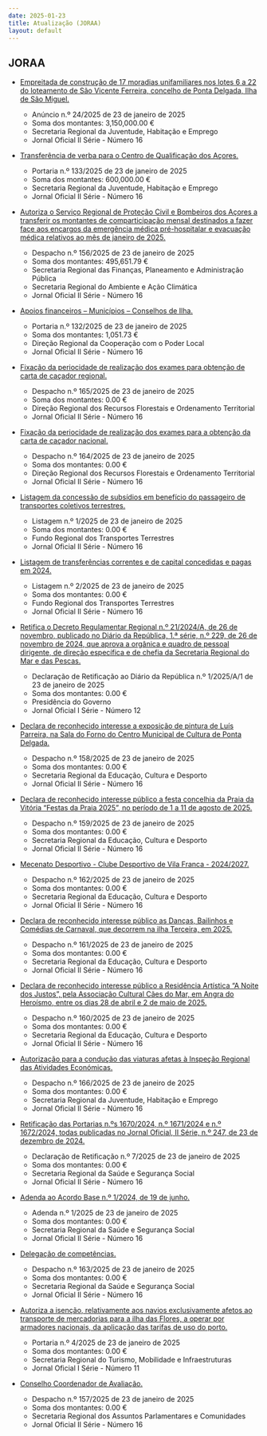 ```yaml
---
date: 2025-01-23
title: Atualização (JORAA)
layout: default
---
```

## JORAA

* [Empreitada de construção de 17 moradias unifamiliares nos lotes 6 a 22 do loteamento de São Vicente Ferreira, concelho de Ponta Delgada, Ilha de São Miguel.](https://jo.azores.gov.pt/#/ato/c5207e64-ec1c-41b9-b9c2-9788a675727e)
  * Anúncio n.º 24/2025 de 23 de janeiro de 2025
  * Soma dos montantes: 3,150,000.00 €
  * Secretaria Regional da Juventude, Habitação e Emprego
  * Jornal Oficial II Série - Número 16

* [Transferência de verba para o Centro de Qualificação dos Açores.](https://jo.azores.gov.pt/#/ato/2bb9c962-7938-4c98-a85d-af19c49d20da)
  * Portaria n.º 133/2025 de 23 de janeiro de 2025
  * Soma dos montantes: 600,000.00 €
  * Secretaria Regional da Juventude, Habitação e Emprego
  * Jornal Oficial II Série - Número 16

* [Autoriza o Serviço Regional de Proteção Civil e Bombeiros dos Açores a transferir os montantes de comparticipação mensal destinados a fazer face aos encargos da emergência médica pré-hospitalar e evacuação médica relativos ao mês de janeiro de 2025.](https://jo.azores.gov.pt/#/ato/7fad8eda-94d8-4efe-b240-79b6806ea492)
  * Despacho n.º 156/2025 de 23 de janeiro de 2025
  * Soma dos montantes: 495,651.79 €
  * Secretaria Regional das Finanças, Planeamento e Administração Pública
  * Secretaria Regional do Ambiente e Ação Climática
  * Jornal Oficial II Série - Número 16

* [Apoios financeiros – Municípios – Conselhos de Ilha.](https://jo.azores.gov.pt/#/ato/1e32be5b-191b-4e88-8c12-2fa62e40ab6f)
  * Portaria n.º 132/2025 de 23 de janeiro de 2025
  * Soma dos montantes: 1,051.73 €
  * Direção Regional da Cooperação com o Poder Local
  * Jornal Oficial II Série - Número 16

* [Fixação da periocidade de realização dos exames para obtenção de carta de caçador regional.](https://jo.azores.gov.pt/#/ato/c1803f78-56f6-45ff-9d21-f3175482b16a)
  * Despacho n.º 165/2025 de 23 de janeiro de 2025
  * Soma dos montantes: 0.00 €
  * Direção Regional dos Recursos Florestais e Ordenamento Territorial
  * Jornal Oficial II Série - Número 16

* [Fixação da periocidade de realização dos exames para a obtenção da carta de caçador nacional.](https://jo.azores.gov.pt/#/ato/20634a08-cfaf-4187-a9d1-3d29ccbebd81)
  * Despacho n.º 164/2025 de 23 de janeiro de 2025
  * Soma dos montantes: 0.00 €
  * Direção Regional dos Recursos Florestais e Ordenamento Territorial
  * Jornal Oficial II Série - Número 16

* [Listagem da concessão de subsídios em benefício do passageiro de transportes coletivos terrestres.](https://jo.azores.gov.pt/#/ato/638afdd4-a8dd-48bf-9af4-1d3f1c7b3a05)
  * Listagem n.º 1/2025 de 23 de janeiro de 2025
  * Soma dos montantes: 0.00 €
  * Fundo Regional dos Transportes Terrestres
  * Jornal Oficial II Série - Número 16

* [Listagem de transferências correntes e de capital concedidas e pagas em 2024.](https://jo.azores.gov.pt/#/ato/cb12b219-6092-4396-bbee-a01338ec3453)
  * Listagem n.º 2/2025 de 23 de janeiro de 2025
  * Soma dos montantes: 0.00 €
  * Fundo Regional dos Transportes Terrestres
  * Jornal Oficial II Série - Número 16

* [Retifica o Decreto Regulamentar Regional n.º 21/2024/A, de 26 de novembro, publicado no Diário da República, 1.ª série, n.º 229, de 26 de novembro de 2024, que aprova a orgânica e quadro de pessoal dirigente, de direção específica e de chefia da Secretaria Regional do Mar e das Pescas.](https://jo.azores.gov.pt/#/ato/da14efed-ad5a-44d4-8633-5ca24a90c66a)
  * Declaração de Retificação ao Diário da República n.º 1/2025/A/1 de 23 de janeiro de 2025
  * Soma dos montantes: 0.00 €
  * Presidência do Governo
  * Jornal Oficial I Série - Número 12

* [Declara de reconhecido interesse a exposição de pintura de Luís Parreira, na Sala do Forno do Centro Municipal de Cultura de Ponta Delgada.](https://jo.azores.gov.pt/#/ato/d4efff07-da16-4a47-a676-d12f2762c017)
  * Despacho n.º 158/2025 de 23 de janeiro de 2025
  * Soma dos montantes: 0.00 €
  * Secretaria Regional da Educação, Cultura e Desporto
  * Jornal Oficial II Série - Número 16

* [Declara de reconhecido interesse público a festa concelhia da Praia da Vitória “Festas da Praia 2025”, no período de 1 a 11 de agosto de 2025.](https://jo.azores.gov.pt/#/ato/806a586d-ebde-4f3e-afc3-1734ed813386)
  * Despacho n.º 159/2025 de 23 de janeiro de 2025
  * Soma dos montantes: 0.00 €
  * Secretaria Regional da Educação, Cultura e Desporto
  * Jornal Oficial II Série - Número 16

* [Mecenato Desportivo - Clube Desportivo de Vila Franca - 2024/2027.](https://jo.azores.gov.pt/#/ato/527a51b7-e498-41ef-926e-c36000da3137)
  * Despacho n.º 162/2025 de 23 de janeiro de 2025
  * Soma dos montantes: 0.00 €
  * Secretaria Regional da Educação, Cultura e Desporto
  * Jornal Oficial II Série - Número 16

* [Declara de reconhecido interesse público as Danças, Bailinhos e Comédias de Carnaval, que decorrem na ilha Terceira, em 2025.](https://jo.azores.gov.pt/#/ato/31fce0bb-f75c-40d3-920e-18dd5daec6fd)
  * Despacho n.º 161/2025 de 23 de janeiro de 2025
  * Soma dos montantes: 0.00 €
  * Secretaria Regional da Educação, Cultura e Desporto
  * Jornal Oficial II Série - Número 16

* [Declara de reconhecido interesse público a Residência Artística “A Noite dos Justos”, pela Associação Cultural Cães do Mar, em Angra do Heroísmo, entre os dias 28 de abril e 2 de maio de 2025.](https://jo.azores.gov.pt/#/ato/a8e466dd-8128-474c-b1c0-134eabb7b8e4)
  * Despacho n.º 160/2025 de 23 de janeiro de 2025
  * Soma dos montantes: 0.00 €
  * Secretaria Regional da Educação, Cultura e Desporto
  * Jornal Oficial II Série - Número 16

* [Autorização para a condução das viaturas afetas à Inspeção Regional das Atividades Económicas.](https://jo.azores.gov.pt/#/ato/d6c97a66-d7d7-413c-a69f-d2daf7b7dceb)
  * Despacho n.º 166/2025 de 23 de janeiro de 2025
  * Soma dos montantes: 0.00 €
  * Secretaria Regional da Juventude, Habitação e Emprego
  * Jornal Oficial II Série - Número 16

* [Retificação das Portarias n.ºs 1670/2024, n.º 1671/2024 e n.º 1672/2024, todas publicadas no Jornal Oficial, II Série, n.º 247, de 23 de dezembro de 2024.](https://jo.azores.gov.pt/#/ato/88d26b8e-f097-4984-8d3e-2b16c659c089)
  * Declaração de Retificação n.º 7/2025 de 23 de janeiro de 2025
  * Soma dos montantes: 0.00 €
  * Secretaria Regional da Saúde e Segurança Social
  * Jornal Oficial II Série - Número 16

* [Adenda ao Acordo Base n.º 1/2024, de 19 de junho.](https://jo.azores.gov.pt/#/ato/35acc034-20b1-4559-8e10-961da8fc3c7a)
  * Adenda n.º 1/2025 de 23 de janeiro de 2025
  * Soma dos montantes: 0.00 €
  * Secretaria Regional da Saúde e Segurança Social
  * Jornal Oficial II Série - Número 16

* [Delegação de competências.](https://jo.azores.gov.pt/#/ato/fc70faad-364f-4524-b728-55fe470f8125)
  * Despacho n.º 163/2025 de 23 de janeiro de 2025
  * Soma dos montantes: 0.00 €
  * Secretaria Regional da Saúde e Segurança Social
  * Jornal Oficial II Série - Número 16

* [Autoriza a isenção, relativamente aos navios exclusivamente afetos ao transporte de mercadorias para a ilha das Flores, a operar por armadores nacionais, da aplicação das tarifas de uso do porto.](https://jo.azores.gov.pt/#/ato/f2259fbe-abf5-4586-bb6b-4e7dfbdd2900)
  * Portaria n.º 4/2025 de 23 de janeiro de 2025
  * Soma dos montantes: 0.00 €
  * Secretaria Regional do Turismo, Mobilidade e Infraestruturas
  * Jornal Oficial I Série - Número 11

* [Conselho Coordenador de Avaliação.](https://jo.azores.gov.pt/#/ato/3fb522e5-202c-4c1e-8e39-9b8339e490c2)
  * Despacho n.º 157/2025 de 23 de janeiro de 2025
  * Soma dos montantes: 0.00 €
  * Secretaria Regional dos Assuntos Parlamentares e Comunidades
  * Jornal Oficial II Série - Número 16
